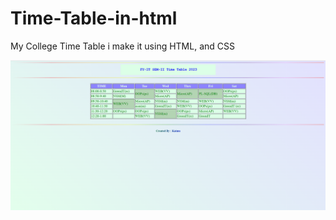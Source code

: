 # Time-Table-in-html
My College Time Table i make it using HTML, and CSS

![alt text](https://raw.githubusercontent.com/kaimuzx78/Time-Table-in-html/main/Screenshot.png)
